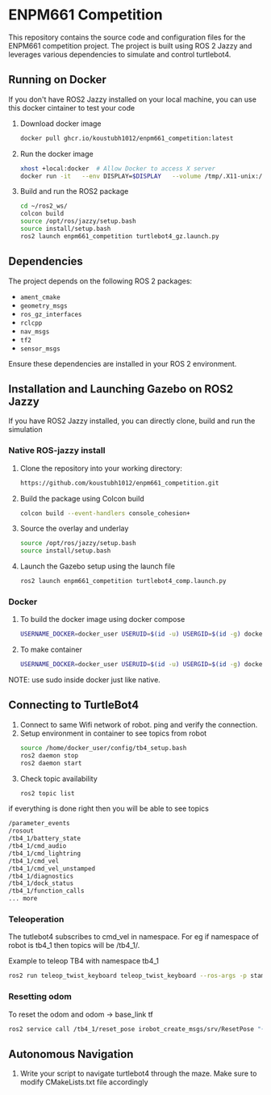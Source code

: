 # ENPM661 Competition

This repository contains the source code and configuration files for the ENPM661 competition project. The project is built using ROS 2 Jazzy and leverages various dependencies to simulate and control turtlebot4.

## Running on Docker

If you don't have ROS2 Jazzy installed on your local machine, you can use this docker cintainer to test your code 

1. Download docker image

    ```bash
    docker pull ghcr.io/koustubh1012/enpm661_competition:latest

2. Run the docker image
    ```bash
    xhost +local:docker  # Allow Docker to access X server
    docker run -it   --env DISPLAY=$DISPLAY   --volume /tmp/.X11-unix:/tmp/.X11-unix:rw   --privileged   ghcr.io/koustubh1012/enpm661_competition:latest   /bin/bash

3. Build and run the ROS2 package
    ```bash
    cd ~/ros2_ws/
    colcon build
    source /opt/ros/jazzy/setup.bash
    source install/setup.bash
    ros2 launch enpm661_competition turtlebot4_gz.launch.py

## Dependencies

The project depends on the following ROS 2 packages:

- `ament_cmake`
- `geometry_msgs`
- `ros_gz_interfaces`
- `rclcpp`
- `nav_msgs`
- `tf2`
- `sensor_msgs`

Ensure these dependencies are installed in your ROS 2 environment.

## Installation and Launching Gazebo on ROS2 Jazzy

If you have ROS2 Jazzy installed, you can directly clone, build and run the simulation

### Native ROS-jazzy install
1. Clone the repository into your working directory:
   ```bash
   https://github.com/koustubh1012/enpm661_competition.git
2. Build the package using Colcon build
    ```bash
    colcon build --event-handlers console_cohesion+
3. Source the overlay and underlay

    ```bash
    source /opt/ros/jazzy/setup.bash
    source install/setup.bash
4. Launch the Gazebo setup using the launch file
    ```bash
    ros2 launch enpm661_competition turtlebot4_comp.launch.py
### Docker

1. To build the docker image using docker compose
    ```bash
    USERNAME_DOCKER=docker_user USERUID=$(id -u) USERGID=$(id -g) docker compose -f docker/enpm661-comp.yml build

2. To make container
    ```bash
    USERNAME_DOCKER=docker_user USERUID=$(id -u) USERGID=$(id -g) docker compose -f docker/enpm661-comp.yml run --rm enpm661-comp-docker
NOTE: use sudo inside docker just like native.

## Connecting to TurtleBot4
1. Connect to same Wifi network of robot. ping and verify the connection.
2. Setup environment in container to see topics from robot
    ```bash
    source /home/docker_user/config/tb4_setup.bash
    ros2 daemon stop
    ros2 daemon start
3. Check topic availability
    ```bash
    ros2 topic list
if everything is done right then you will be able to see topics

```bash
/parameter_events
/rosout
/tb4_1/battery_state
/tb4_1/cmd_audio
/tb4_1/cmd_lightring
/tb4_1/cmd_vel
/tb4_1/cmd_vel_unstamped
/tb4_1/diagnostics
/tb4_1/dock_status
/tb4_1/function_calls
... more
```

### Teleoperation

The tutlebot4 subscribes to cmd_vel in namespace. For eg if namespace of robot is tb4_1 then topics will be /tb4_1/<topics>.

Example to teleop TB4 with namespace tb4_1

```bash
ros2 run teleop_twist_keyboard teleop_twist_keyboard --ros-args -p stamped:=true -r /cmd_vel:=/tb4_1/cmd_vel
```
### Resetting odom
To reset the odom and odom $\rightarrow$ base_link tf
```bash
ros2 service call /tb4_1/reset_pose irobot_create_msgs/srv/ResetPose "{pose: {position: {x: 0.0, y: 0.0, z: 0.0}, orientation: {x: 0.0, y: 0.0, z: 0.0, w: 1.0}}}"
```


## Autonomous Navigation

1. Write your script to navigate turtlebot4 through the maze. Make sure to modify CMakeLists.txt file accordingly
